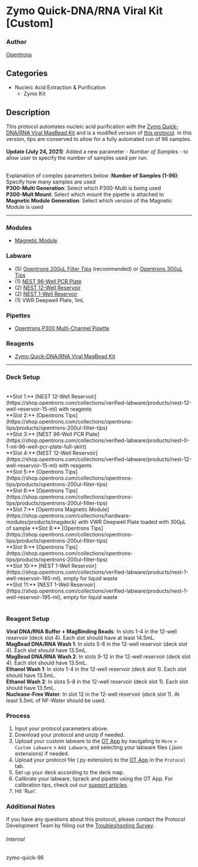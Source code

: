 # Zymo Quick-DNA/RNA Viral Kit [Custom]

### Author
[Opentrons](https://opentrons.com/)

## Categories
* Nucleic Acid Extraction & Purification
	* Zymo Kit

## Description
This protocol automates nucleic acid purification with the [Zymo Quick-DNA/RNA Viral MagBead Kit](https://www.zymoresearch.com/collections/quick-dna-rna-viral-kits/products/quick-dna-rna-viral-magbead) and is a modifed version of [this protocol](https://protocols.opentrons.com/protocol/zymo-quick). In this version, tips are conserved to allow for a fully automated run of 96 samples.</br>
</br>
**Update (July 24, 2021)**: Added a new parameter - *Number of Samples* - to allow user to specify the number of samples used per run.</br>
</br> 

Explanation of complex parameters below:
**Number of Samples (1-96)**: Specify how many samples are used</br>
**P300-Multi Generation**: Select which P300-Multi is being used</br>
**P300-Mult Mount**: Select which mount the pipette is attached to</br>
**Magnetic Module Generation**: Select which version of the Magnetic Module is used

---

### Modules
* [Magnetic Module](https://shop.opentrons.com/collections/hardware-modules/products/magdeck)

### Labware
* (5) [Opentrons 200µL Filter Tips](https://shop.opentrons.com/collections/opentrons-tips/products/opentrons-200ul-filter-tips) (recommended) or [Opentrons 300µL Tips](https://shop.opentrons.com/collections/opentrons-tips/products/opentrons-300ul-tips)
* (1) [NEST 96-Well PCR Plate](https://shop.opentrons.com/collections/verified-labware/products/nest-0-1-ml-96-well-pcr-plate-full-skirt)
* (2) [NEST 12-Well Reservoir](https://shop.opentrons.com/collections/verified-labware/products/nest-12-well-reservoir-15-ml)
* (2) [NEST 1-Well Reservoir](https://shop.opentrons.com/collections/verified-labware/products/nest-1-well-reservoir-195-ml)
* (1) VWR Deepwell Plate, 1mL

### Pipettes
* [Opentrons P300 Multi-Channel Pipette](https://shop.opentrons.com/collections/ot-2-pipettes/products/8-channel-electronic-pipette)

### Reagents
* [Zymo Quick-DNA/RNA Viral MagBead Kit](https://www.zymoresearch.com/collections/quick-dna-rna-viral-kits/products/quick-dna-rna-viral-magbead)

---

### Deck Setup
</br>
**Slot 1:** [NEST 12-Well Reservoir](https://shop.opentrons.com/collections/verified-labware/products/nest-12-well-reservoir-15-ml) with reagents</br>
**Slot 2:** [Opentrons Tips](https://shop.opentrons.com/collections/opentrons-tips/products/opentrons-200ul-filter-tips)</br>
**Slot 3:** [NEST 96-Well PCR Plate](https://shop.opentrons.com/collections/verified-labware/products/nest-0-1-ml-96-well-pcr-plate-full-skirt)</br>
**Slot 4:**:[NEST 12-Well Reservoir](https://shop.opentrons.com/collections/verified-labware/products/nest-12-well-reservoir-15-ml) with reagents</br>
**Slot 5:** [Opentrons Tips](https://shop.opentrons.com/collections/opentrons-tips/products/opentrons-200ul-filter-tips)</br>
**Slot 6:** [Opentrons Tips](https://shop.opentrons.com/collections/opentrons-tips/products/opentrons-200ul-filter-tips)</br>
**Slot 7:** [Opentrons Magnetic Module](https://shop.opentrons.com/collections/hardware-modules/products/magdeck) with VWR Deepwell Plate loaded with 300µL of sample
**Slot 8:** [Opentrons Tips](https://shop.opentrons.com/collections/opentrons-tips/products/opentrons-200ul-filter-tips)</br>
**Slot 9:** [Opentrons Tips](https://shop.opentrons.com/collections/opentrons-tips/products/opentrons-200ul-filter-tips)</br>
**Slot 10:** [NEST 1-Well Reservoir](https://shop.opentrons.com/collections/verified-labware/products/nest-1-well-reservoir-195-ml), empty for liquid waste</br>
**Slot 11:** [NEST 1-Well Reservoir](https://shop.opentrons.com/collections/verified-labware/products/nest-1-well-reservoir-195-ml), empty for liquid waste</br>
</br>

### Reagent Setup
**Viral DNA/RNA Buffer + MagBinding Beads**: In slots 1-4 in the 12-well reservoir (deck slot 4). Each slot should have at least 14.5mL.</br>
**MagBead DNA/RNA Wash 1**: In slots 5-8 in the 12-well reservoir (deck slot 4). Each slot should have 13.5mL.</br>
**MagBead DNA/RNA Wash 2**: In slots 9-12 in the 12-well reservoir (deck slot 4). Each slot should have 13.5mL.</br>
**Ethanol Wash 1**: In slots 1-4 in the 12-well reservoir (deck slot 1). Each slot should have 13.5mL.</br>
**Ethanol Wash 2**: In slots 5-8 in the 12-well reservoir (deck slot 1). Each slot should have 13.5mL.</br>
**Nuclease-Free Water**: In slot 12 in the 12-well reservoir (deck slot 1). At least 5.5mL of NF-Water should be used.</br>


### Process
1. Input your protocol parameters above.
2. Download your protocol and unzip if needed.
3. Upload your custom labware to the [OT App](https://opentrons.com/ot-app) by navigating to `More` > `Custom Labware` > `Add Labware`, and selecting your labware files (.json extensions) if needed.
4. Upload your protocol file (.py extension) to the [OT App](https://opentrons.com/ot-app) in the `Protocol` tab.
5. Set up your deck according to the deck map.
6. Calibrate your labware, tiprack and pipette using the OT App. For calibration tips, check out our [support articles](https://support.opentrons.com/en/collections/1559720-guide-for-getting-started-with-the-ot-2).
7. Hit 'Run'.

### Additional Notes
If you have any questions about this protocol, please contact the Protocol Development Team by filling out the [Troubleshooting Survey](https://protocol-troubleshooting.paperform.co/).

###### Internal
zymo-quick-96

